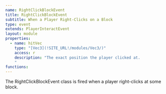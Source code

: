 ```yaml
---
name: RightClickBlockEvent
title: RightClickBlockEvent
subtitle: When a Player Right-Clicks on a Block
type: event
extends: PlayerInteractEvent
layout: module
properties:
  - name: hitVec
    type: "[Vec3](!SITE_URL!/modules/Vec3/)"
    access: r
    description: "The exact position the player clicked at.
    "
functions:
---
```


The <span class="notranslate">RightClickBlockEvent</span> class is fired when a player right-clicks at some block.

